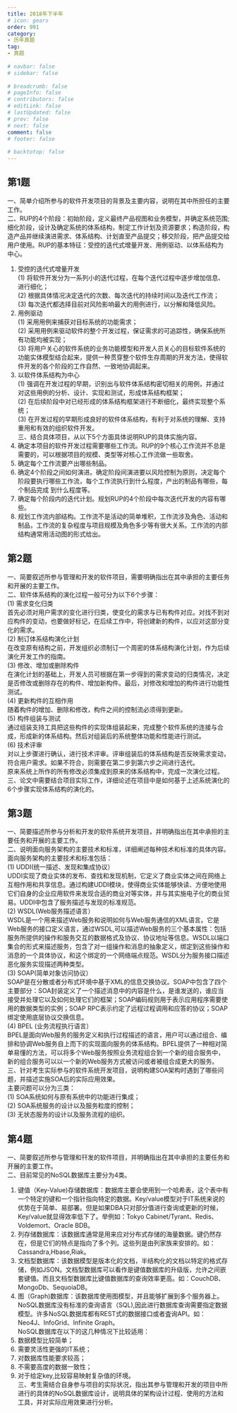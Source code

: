 ```yaml
---  
title: 2018年下半年  
# icon: gears  
order: 991  
category:  
- 历年真题  
tag:  
- 真题  
  
# navbar: false  
# sidebar: false  
  
# breadcrumb: false  
# pageInfo: false  
# contributors: false  
# editLink: false  
# lastUpdated: false  
# prev: false  
# next: false  
comment: false  
# footer: false  
  
# backtotop: false  
---  
```

## 第1题 ##

一、简单介绍所参与的软件开发项目的背景及主要内容，说明在其中所担任的主要工作。  
二、RUP的4个阶段：初始阶段，定义最终产品视图和业务模型，并确定系统范围;细化阶段，设计及确定系统的体系结构，制定工作计划及资源要求；构造阶段，构造产品并继续演进需求、体系结构、计划直至产品提交；移交阶段，把产品提交给用户使用。RUP的基本特征：受控的迭代式增量开发、用例驱动、以体系结构为中心。  
1. 受控的迭代式增量开发  
(1) 将软件开发分为一系列小的迭代过程，在每个迭代过程中逐步增加信息、进行细化；  
(2) 根据具体情况决定迭代的次数、每次迭代的持续时间以及迭代工作流；  
(3) 每次迭代都选择目前对风险影响最大的用例进行，以分解和降低风险。  
2. 用例驱动  
(1) 采用用例来捕获对目标系统的功能需求；  
(2) 采用用例来驱动软件的整个开发过程，保证需求的可追踪性，确保系统所有功能均被实现；  
(3) 将用户关心的软件系统的业务功能模型和开发人员关心的目标软件系统的功能实体模型结合起来，提供一种贯穿整个软件生存周期的开发方法，使得软件开发的各个阶段的工作自然、一致地协调起来。  
3. 以软件体系结构为中心  
(1) 强调在开发过程的早期，识别出与软件体系结构密切相关的用例，并通过对这些用例的分析、设计、实现和测试，形成体系结构框架；  
(2) 在后续阶段中对已经形成的体系结构框架进行不断细化，最终实现整个系统；  
(3) 在开发过程的早期形成良好的软件体系结构，有利于对系统的理解、支持重用和有效的组织软件开发。  
三、结合具体项目，从以下5个方面具体说明RUP的具体实施内容。  
1. 确定本项目的软件开发过程需要哪些工作流。RUP的9个核心工作流并不总是需要的，可以根据项目的规模、类型等对核心工作流做一些取舍。  
2. 确定每个工作流要产出哪些制品。  
3. 确定4个阶段之间如何演进。确定阶段间演进要以风险控制为原则，决定每个阶段要执行哪些工作流，每个工作流执行到什么程度，产出的制品有哪些，每个制品完成 到什么程度等。  
4. 确定每个阶段内的迭代计划。规划RUP的4个阶段中每次迭代开发的内容有哪些。  
5. 规划工作流内部结构。工作流不是活动的简单堆积，工作流涉及角色、活动和制品，工作流的复杂程度与项目规模及角色多少等有很大关系。工作流的内部结构通常用活动图的形式给出。  


## 第2题 ##

一、简要叙述所参与管理和开发的软件项目，需要明确指出在其中承担的主要任务和开展的主要工作。  
二、软件体系结构的演化过程一般可分为以下6个步骤：  
(1) 需求变化归类  
首先必须对用户需求的变化进行归类，使变化的需求与已有构件对应。对找不到对应构件的变动，也要做好标记，在后续工作中，将创建新的构件，以应对这部分变化的需求。  
(2) 制订体系结构演化计划  
在改变原有结构之前，开发组织必须制订一个周密的体系结构演化计划，作为后续演化开发工作的指南。  
(3) 修改、增加或删除构件  
在演化计划的基础上，开发人员可根据在第一步得到的需求变动的归类情况，决定是否修改或删除存在的构件、增加新构件。最后，对修改和增加的构件进行功能性测试。  
(4) 更新构件的互相作用  
随着构件的增加、删除和修改，构件之间的控制流必须得到更新。  
(5) 构件组装与测试  
通过组装支持工具把这些构件的实现体组装起来，完成整个软件系统的连接与合成，形成新的体系结构。然后对组装后的系统整体功能和性能进行测试。  
(6) 技术评审  
对以上步骤进行确认，进行技术评审。评审组装后的体系结构是否反映需求变动，符合用户需求。如果不符合，则需要在第二步到第六步之间进行迭代。  
原来系统上所作的所有修改必须集成到原来的体系结构中，完成一次演化过程。  
三、论文中需要结合项目实际工作，详细论述在项目中是如何基于上述系统演化的6个步骤实现体系结构的演化的。  


## 第3题 ##

一、简要描述所参与分析和开发的软件系统开发项目，并明确指出在其中承担的主要任务和开展的主要工作。  
二、说明面向服务架构的主要技术和标准，详细阐述每种技术和标准的具体内容。  
面向服务架构的主要技术和标准包括：  
(1) UDDI(统一描述、发现和集成协议）  
UDDI实现了商业实体的发布、查找和发现机制，它定义了商业实体之间在网络上互相作用和共享信息。通过构建UDDI模块，使得商业实体能够快读、方便地使用它们自身的企业应用软件来发现合适的商业对等实体，并与其实施电子化的商业贸易。UDDI中包含了服务描述与发现的标准规范。  
(2) WSDL(Web服务描述语言）  
WSDL是一个用来描述Web服务和说明如何与Web服务通信的XML语言。它是Web服务的接口定义语言，通过WSDL,可以描述Web服务的三个基本属性：包括服务所提供的操作和服务交互的数据格式及协议、协议地址等信息。WSDL以端口集合的形式来描述服务，包含了对一组操作和消息的抽象定义，绑定到这些操作和消息的一个具体协议，和这个绑定的一个网络端点规范。WSDL分为服务接口描述恶化服务实现描述两种类型。  
(3) SOAP(简单对象访问协议）  
SOAP是在分散或者分布式环境中基于XML的信息交换协议。SOAP中包含了四个主要部分：SOA封装定义了一个描述消息中的内容是什么，是谁发送的，谁应当接受并处理它以及如何处理它们的框架；SOAP编码规则用于表示应用程序需要使用的数据类型的实例；SOAP RPC表示约定了远程过程调用和应答的协议；SOAP绑定使用底层协议交换信息。  
(4) BPEL (业务流程执行语言）  
BPEL是面向Web服务的服务定义和执行过程描述的语言，用户可以通过组合、编排和协调Web服务自上而下的实现面向服务的体系结构。BPEL提供了一种相对简单易懂的方法，可以将多个Web服务按照业务流程组合到一个新的组合服务中，新的组合服务可以以一个新的Web服务方式被访问或者被组合成更大的服务。  
三、针对考生实际参与的软件系统开发项目，说明构建SOA架构时遇到了哪些问题，并描述实施SOA后的实际应用效果。  
主要问题可以分为三类：  
(1) SOA系统如何与原有系统中的功能进行集成；  
(2) SOA系统服务的设计以及服务粒度的控制；  
(3) 无状态服务的设计以及服务流程的组织。  


## 第4题 ##

一、简要叙述所参与管理和幵发的软件项目，并明确指出在其中承担的主要任务和开展的主要工作。  
二、目前常见的NoSQL数据库主要分为4类。  
1. 键值（Key-Value)存储数据库：数据库主要会使用到一个哈希表，这个表中有一个特定的键和一个指针指向特定的数据。Key/value模型对于IT系统来说的优势在于简单、易部署。但是如果DBA只对部分值进行查询或更新的时候，Key/value就显得效率低下了。举例如：Tokyo Cabinet/Tyrant、Redis、Voldemort、Oracle BDB。  
2. 列存储数据库：该数据库通常是用来应对分布式存储的海量数据。键仍然存在，但是它们的特点是指向了多个列。这些列是由列家族来安排的。如：Cassandra,Hbase,Riak。  
3. 文档型数据库：该数据模型是版本化的文档，半结构化的文档以特定的格式存储，例如JSON。文档型数据库可以看作是键值数据库的升级版，允许之间嵌套键值。而且文档型数据库比键值数据库的查询效率更高。如：CouchDB、MongoDb、SequoiaDB。  
4. 图（Graph)数据库：该数据库使用图模型，并且能够扩展到多个服务器上。NoSQL数据库没有标准的查询语言（SQL),因此进行数据库查询需要指定数据模型。许多NoSQL数据库都有REST式的数据接口或者査询API。如：Neo4J、InfoGrid、Infinite Graph。  
NoSQL数据库在以下的这几种情况下比较适用：  
1. 数据模型比较简单；  
2. 需要灵活性更强的IT系统；  
3. 对数据库性能要求较高；  
4. 不需要高度的数据一致性；  
5. 对于给定key,比较容易映射复杂值的环境。  
三、考生需结合自身参与项目的实际状况，指出其参与管理和开发的项目中所进行的具体的NoSQL数据库设计，说明具体的架构设计过程、使用的方法和工具，并对实际应用效果进行分析。  

